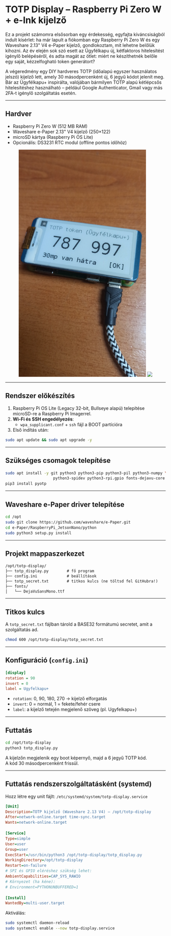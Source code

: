 # TOTP Display – Raspberry Pi Zero W + e-Ink kijelző

Ez a projekt számomra elsősorban egy érdekesség, egyfajta kíváncsiságból indult kísérlet: ha már lapult a fiókomban egy Raspberry Pi Zero W és egy Waveshare 2.13" V4 e-Paper kijelző, gondlokoztam, mit lehetne belőlük kihozni. Az év elején sok szó esett az Ügyfélkapu új, kétfaktoros hitelesítést igénylő belépéséről, és adta magát az ötlet: miért ne készíthetnék belőle egy saját, kézzelfogható token generátort?

A végeredmény egy DIY hardveres TOTP (időalapú egyszer használatos jelszó) kijelző lett, amely 30 másodpercenként új, 6 jegyű kódot jelenít meg. Bár az Ügyfélkapu+ inspirálta, valójában bármilyen TOTP alapú kétlépcsős hitelesítéshez használható – például Google Authenticator, Gmail vagy más 2FA-t igénylő szolgáltatás esetén.

---

## Hardver
- Raspberry Pi Zero W (512 MB RAM)
- Waveshare e-Paper 2.13" V4 kijelző (250×122)
- microSD kártya (Raspberry Pi OS Lite)
- Opcionális: DS3231 RTC modul (offline pontos időhöz)

<p align="center">
  <img src="images/rpizero1.jpg" width="400">
  <img src="images/rpizero2.jp" width="400">
</p>

---

## Rendszer előkészítés

1. Raspberry Pi OS Lite (Legacy 32-bit, Bullseye alapú) telepítése microSD-re a Raspberry Pi Imagerrel.
2. **Wi-Fi és SSH engedélyezés**:  
   - `wpa_supplicant.conf` + `ssh` fájl a BOOT partícióra
3. Első indítás után:  

```bash
sudo apt update && sudo apt upgrade -y
```

---

## Szükséges csomagok telepítése

```bash
sudo apt install -y git python3 python3-pip python3-pil python3-numpy \
                     python3-spidev python3-rpi.gpio fonts-dejavu-core
pip3 install pyotp
```

---

## Waveshare e-Paper driver telepítése

```bash
cd /opt
sudo git clone https://github.com/waveshare/e-Paper.git
cd e-Paper/RaspberryPi_JetsonNano/python
sudo python3 setup.py install
```

---

## Projekt mappaszerkezet

```text
/opt/totp-display/
├── totp_display.py        # fő program
├── config.ini             # beállítások
├── totp_secret.txt        # titkos kulcs (ne töltsd fel GitHubra!)
├── fonts/
│   └── DejaVuSansMono.ttf
```

---

## Titkos kulcs

A `totp_secret.txt` fájlban tárold a BASE32 formátumú secretet, amit a szolgáltatás ad.

```bash
chmod 600 /opt/totp-display/totp_secret.txt
```

---

## Konfiguráció (`config.ini`)

```ini
[display]
rotation = 90
invert = 0
label = Ugyfelkapu+
```

- `rotation`: 0, 90, 180, 270 → kijelző elforgatás  
- `invert`: 0 = normál, 1 = fekete/fehér csere  
- `label`: a kijelző tetején megjelenő szöveg (pl. Ugyfelkapu+)

---

## Futtatás

```bash
cd /opt/totp-display
python3 totp_display.py
```

A kijelzőn megjelenik egy boot képernyő, majd a 6 jegyű TOTP kód.  
A kód 30 másodpercenként frissül.

---

## Futtatás rendszerszolgáltatásként (systemd)

Hozz létre egy unit fájlt: `/etc/systemd/system/totp-display.service`

```ini
[Unit]
Description=TOTP kijelző (Waveshare 2.13 V4) – /opt/totp-display
After=network-online.target time-sync.target
Wants=network-online.target

[Service]
Type=simple
User=user
Group=user
ExecStart=/usr/bin/python3 /opt/totp-display/totp_display.py
WorkingDirectory=/opt/totp-display
Restart=on-failure
# SPI és GPIO eléréshez szükség lehet:
AmbientCapabilities=CAP_SYS_RAWIO
# Környezet (ha kéne):
# Environment=PYTHONUNBUFFERED=1

[Install]
WantedBy=multi-user.target
```

Aktiválás:

```bash
sudo systemctl daemon-reload
sudo systemctl enable --now totp-display.service
```
